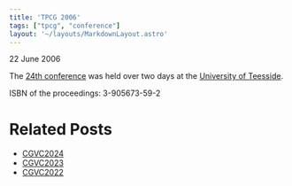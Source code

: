 ```yaml
---
title: 'TPCG 2006'
tags: ["tpcg", "conference"]
layout: '~/layouts/MarkdownLayout.astro'
---
```


22 June 2006

The [24th conference](http://www.eguk.org.uk/TPCG2006) was held over two days at the [University of Teesside](https://www.tees.ac.uk/).

ISBN of the proceedings: 3-905673-59-2 

# Related Posts
-  [CGVC2024](CGVC2024)
-  [CGVC2023](CGVC2023)
-  [CGVC2022](CGVC2022)